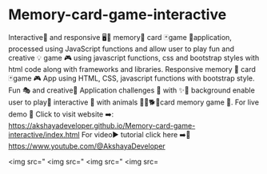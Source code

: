 # Memory-card-game-interactive
Interactive🧩 and responsive 🖥️📲 memory📝 card 🃏game 🎲application, processed using JavaScript functions and  allow user to play fun and creative 💡 game 🎮 using javascript functions, css and bootstrap styles with html code along with frameworks and libraries.
Responsive memory 📝 card 🃏game 🎮 App using HTML, CSS, javascript functions with bootstrap style. Fun 🎭 and creative🎲 Application challenges 🥳 with ✨🌈 background enable user to play🎲 interactive 🧩 with animals 🐇🐅🐕🐁card memory game 🎯. For live demo 🍰 Click to visit website ➡️: https://akshayadeveloper.github.io/Memory-card-game-interactive/index.html For video▶️ tutorial click here ➡️🥞 https://www.youtube.com/@AkshayaDeveloper
<br><p></p>
<img src="
<img src="
<img src="
<img src=
